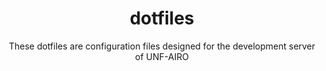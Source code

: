 <h1 align="center">dotfiles</h1>

<p align="center">These dotfiles are configuration files designed for the development server
of UNF-AIRO </b>